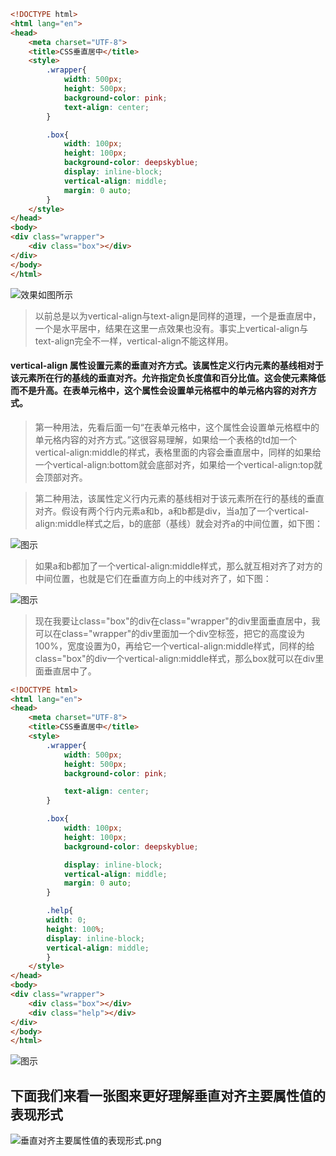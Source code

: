 ```html
<!DOCTYPE html>
<html lang="en">
<head>
    <meta charset="UTF-8">
    <title>CSS垂直居中</title>
    <style>
        .wrapper{
            width: 500px;
            height: 500px;
            background-color: pink;
            text-align: center;
        }

        .box{
            width: 100px;
            height: 100px;
            background-color: deepskyblue;
            display: inline-block;
            vertical-align: middle;
            margin: 0 auto;
        }
    </style>
</head>
<body>
<div class="wrapper">
    <div class="box"></div>
</div>
</body>
</html>
```

![效果如图所示](http://upload-images.jianshu.io/upload_images/3229842-f4b88e6af61acd2b.png?imageMogr2/auto-orient/strip%7CimageView2/2/w/1240)
>以前总是以为vertical-align与text-align是同样的道理，一个是垂直居中，一个是水平居中，结果在这里一点效果也没有。事实上vertical-align与text-align完全不一样，vertical-align不能这样用。

#### vertical-align 属性设置元素的垂直对齐方式。该属性定义行内元素的基线相对于该元素所在行的基线的垂直对齐。允许指定负长度值和百分比值。这会使元素降低而不是升高。在表单元格中，这个属性会设置单元格框中的单元格内容的对齐方式。

>第一种用法，先看后面一句“在表单元格中，这个属性会设置单元格框中的单元格内容的对齐方式。”这很容易理解，如果给一个表格的td加一个vertical-align:middle的样式，表格里面的内容会垂直居中，同样的如果给一个vertical-align:bottom就会底部对齐，如果给一个vertical-align:top就会顶部对齐。


>第二种用法，该属性定义行内元素的基线相对于该元素所在行的基线的垂直对齐。假设有两个行内元素a和b，a和b都是div，当a加了一个vertical-align:middle样式之后，b的底部（基线）就会对齐a的中间位置，如下图：

![图示](http://upload-images.jianshu.io/upload_images/3229842-5c86bf97eef51728.png?imageMogr2/auto-orient/strip%7CimageView2/2/w/1240)

>如果a和b都加了一个vertical-align:middle样式，那么就互相对齐了对方的中间位置，也就是它们在垂直方向上的中线对齐了，如下图：

![图示](http://upload-images.jianshu.io/upload_images/3229842-d205321844c529a4.png?imageMogr2/auto-orient/strip%7CimageView2/2/w/1240)

>现在我要让class="box"的div在class="wrapper"的div里面垂直居中，我可以在class="wrapper"的div里面加一个div空标签，把它的高度设为100%，宽度设置为0，再给它一个vertical-align:middle样式，同样的给class="box"的div一个vertical-align:middle样式，那么box就可以在div里面垂直居中了。

```html
<!DOCTYPE html>
<html lang="en">
<head>
    <meta charset="UTF-8">
    <title>CSS垂直居中</title>
    <style>
        .wrapper{
            width: 500px;
            height: 500px;
            background-color: pink;

            text-align: center;
        }

        .box{
            width: 100px;
            height: 100px;
            background-color: deepskyblue;

            display: inline-block;
            vertical-align: middle;
            margin: 0 auto;
        }

        .help{
        width: 0;
        height: 100%;
        display: inline-block;
        vertical-align: middle;
        }
    </style>
</head>
<body>
<div class="wrapper">
    <div class="box"></div>
    <div class="help"></div>
</div>
</body>
</html>
```

![图示](http://upload-images.jianshu.io/upload_images/3229842-ae649e6ff036dd75.png?imageMogr2/auto-orient/strip%7CimageView2/2/w/1240)


## 下面我们来看一张图来更好理解垂直对齐主要属性值的表现形式

![垂直对齐主要属性值的表现形式.png](http://upload-images.jianshu.io/upload_images/3229842-bd636d582f21a29b.png?imageMogr2/auto-orient/strip%7CimageView2/2/w/1240)
